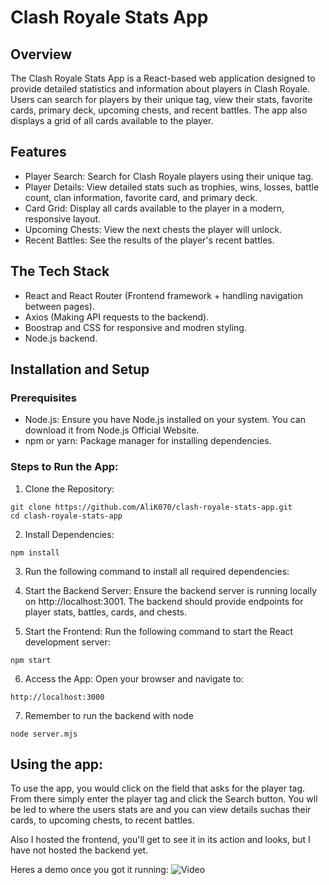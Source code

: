 # Clash Royale Stats App

## Overview
The Clash Royale Stats App is a React-based web application designed to provide detailed statistics and information about players in Clash Royale. 
Users can search for players by their unique tag, view their stats, favorite cards, primary deck, upcoming chests, and recent battles. 
The app also displays a grid of all cards available to the player.

## Features
- Player Search: Search for Clash Royale players using their unique tag.
- Player Details: View detailed stats such as trophies, wins, losses, battle count, clan information, favorite card, and primary deck.
- Card Grid: Display all cards available to the player in a modern, responsive layout.
- Upcoming Chests: View the next chests the player will unlock.
- Recent Battles: See the results of the player's recent battles.

## The Tech Stack 

- React and React Router (Frontend framework + handling navigation between pages).
- Axios (Making API requests to the backend).
- Boostrap and CSS for responsive and modren styling.
- Node.js backend.

## Installation and Setup

### Prerequisites
- Node.js: Ensure you have Node.js installed on your system. You can download it from Node.js Official Website.
- npm or yarn: Package manager for installing dependencies.

### Steps to Run the App:

1) Clone the Repository:
``` GIT
git clone https://github.com/AliK070/clash-royale-stats-app.git
cd clash-royale-stats-app
```
2) Install Dependencies:

```git
npm install
```

3) Run the following command to install all required dependencies:

4) Start the Backend Server: Ensure the backend server is running locally on http://localhost:3001. The backend should provide endpoints for player stats, battles, cards, and chests.

5) Start the Frontend: Run the following command to start the React development server:

```git
npm start
```

6) Access the App: Open your browser and navigate to:

```git
http://localhost:3000
```

7) Remember to run the backend with node

```git
node server.mjs
```

## Using the app: 

To use the app, you would click on the field that asks for the player tag. From there simply enter the player tag and click the Search button. You wll be led to where the users stats are and you can view details suchas their cards, to upcoming chests, to recent battles.

Also I hosted the frontend, you'll get to see it in its action and looks, but I have not hosted the backend yet.

Heres a demo once you got it running:
![Video](https://github.com/user-attachments/assets/d173f698-a0d3-4efa-978d-7c92da556a72)


